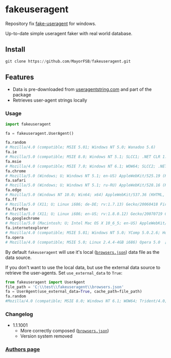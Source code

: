 # fakeuseragent
Repository fix [fake-useragent](https://github.com/fake-useragent/) for windows.

Up-to-date simple useragent faker with real world database.

## Install

```py
git clone https://github.com/MayorFSB/fakeuseragent.git
```

## Features

- Data is pre-downloaded from [useragentstring.com](http://useragentstring.com/) and part of the package
- Retrieves user-agent strings locally

### Usage

```py
import fakeuseragent

fa = fakeuseragent.UserAgent()

fa.random
# Mozilla/4.0 (compatible; MSIE 5.01; Windows NT 5.0; Wanadoo 5.6)
fa.ie
# Mozilla/5.0 (compatible; MSIE 8.0; Windows NT 5.1; SLCC1; .NET CLR 1.1.4322)
fa.msie
# Mozilla/4.0 (compatible; MSIE 7.0; Windows NT 6.1; WOW64; SLCC2; .NET CLR 2.0.50727; .NET CLR 3.5.30729; .NET CLR 3.0.30729; Media Center PC 6.0; MS-RTC LM 8; .NET4.0C; .NET4.0E; InfoPath.3)
fa.chrome
# Mozilla/5.0 (Windows; U; Windows NT 5.1; en-US) AppleWebKit/525.19 (KHTML, like Gecko) Chrome/1.0.154.43 Safari/525.19
fa.safari
# Mozilla/5.0 (Windows; U; Windows NT 5.1; ru-RU) AppleWebKit/528.16 (KHTML, like Gecko) Version/4.0 Safari/528.16
fa.edge
# Mozilla/5.0 (Windows NT 10.0; Win64; x64) AppleWebKit/537.36 (KHTML, like Gecko) Chrome/42.0.2311.135 Safari/537.36 Edge/12.246
fa.ff
# Mozilla/5.0 (X11; U; Linux i686; de-DE; rv:1.7.13) Gecko/20060418 Firefox/1.0.8 (Ubuntu package 1.0.8)
fa.firefox
# Mozilla/5.0 (X11; U; Linux i686; en-US; rv:1.8.0.12) Gecko/20070719 CentOS/1.5.0.12-0.3.el4.centos Firefox/1.5.0.12
fa.googlechrome
# Mozilla/5.0 (Macintosh; U; Intel Mac OS X 10_6_5; en-US) AppleWebKit/534.13 (KHTML, like Gecko) Chrome/9.0.597.0 Safari/534.13
fa.internetexplorer
# Mozilla/4.0 (compatible; MSIE 5.01; Windows NT 5.0; YComp 5.0.2.6; Hotbar 3.0)
fa.opera
# Mozilla/4.0 (compatible; MSIE 5.0; Linux 2.4.4-4GB i686) Opera 5.0  [en]
```
By default `fakeuseragent` will use it's local ([`browsers.json`](browsers.json)) data file as the data source.

If you don't want to use the local data, but use the external data source to retrieve the user-agents. Set `use_external_data` to `True`:

```py
from fakeuseragent import UserAgent
file_path = 'C:\\test\\fakeuseragent\\browsers.json'
fa = UserAgent(use_external_data=True, cache_path=file_path)
fa.random
#Mozilla/4.0 (compatible; MSIE 8.0; Windows NT 6.1; WOW64; Trident/4.0; SLCC2; Media Center PC 6.0; InfoPath.2; MS-RTC LM 8
```

### Changelog
- 1.1.1001 
  - More correctly composed ([`browsers.json`](browsers.json))
  - Version system removed

### [Authors page](https://github.com/fake-useragent/fake-useragent/blob/master/AUTHORS)

